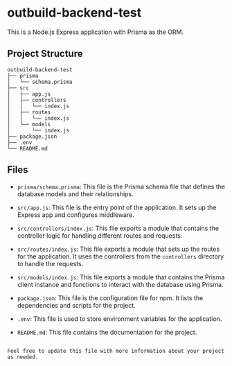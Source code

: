 # outbuild-backend-test

This is a Node.js Express application with Prisma as the ORM.

## Project Structure

```
outbuild-backend-test
├── prisma
│   └── schema.prisma
├── src
│   ├── app.js
│   ├── controllers
│   │   └── index.js
│   ├── routes
│   │   └── index.js
│   └── models
│       └── index.js
├── package.json
├── .env
└── README.md
```

## Files

- `prisma/schema.prisma`: This file is the Prisma schema file that defines the database models and their relationships.

- `src/app.js`: This file is the entry point of the application. It sets up the Express app and configures middleware.

- `src/controllers/index.js`: This file exports a module that contains the controller logic for handling different routes and requests.

- `src/routes/index.js`: This file exports a module that sets up the routes for the application. It uses the controllers from the `controllers` directory to handle the requests.

- `src/models/index.js`: This file exports a module that contains the Prisma client instance and functions to interact with the database using Prisma.

- `package.json`: This file is the configuration file for npm. It lists the dependencies and scripts for the project.

- `.env`: This file is used to store environment variables for the application.

- `README.md`: This file contains the documentation for the project.
```

Feel free to update this file with more information about your project as needed.